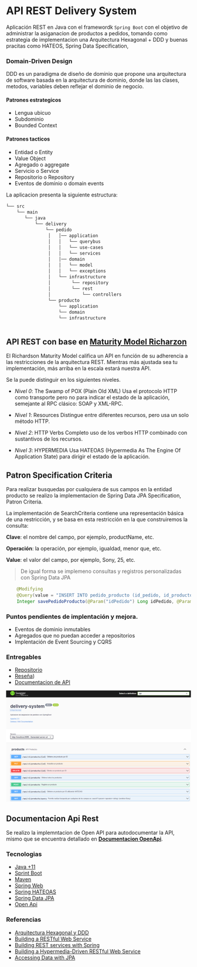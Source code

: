 # API REST Delivery System

Aplicación REST en Java con el framewordk `Spring Boot` con el objetivo de administrar la asiganacion de productos a pedidos, tomando como estrategia de implementacion una Arquitectura Hexagonal + DDD y buenas pracitas como HATEOS, Spring Data Specification, 

### Domain-Driven Design
DDD es un paradigma de diseño de dominio que propone una arquitectura de software basada en la arquitectura de dominio, donde las las clases, metodos, variables deben reflejar el dominio de negocio.

#### Patrones estrategicos
* Lengua ubicuo
* Subdominio
* Bounded Context

#### Patrones tacticos
* Entidad o Entity
* Value Object
* Agregado o aggregate
* Servicio o Service
* Repositorio o Repository
* Eventos de dominio o domain events

La aplicacion presenta la siguiente estructura:

```
└── src
    └── main
       └── java
           └── delivery
               └── pedido
                │   │── application  
                │   │   └── querybus
                │   │   └── use-cases
                │   │   └── services
                │   │── domain
                │   │   └── model
                │   │   └── exceptions
                │   └── infrastructure
                │        └── repository
                │        └── rest
                │            └── controllers
                └── producto
                    └── application
                    └── domain
                    └── infrastructure           
                       
```                 

## API REST con base en [Maturity Model Richarzon](https://martinfowler.com/articles/richardsonMaturityModel.html)
El Richardson Maturity Model califica un API en función de su adherencia a las restricciones de la arquitectura REST. Mientras más ajustada sea tu implementación, más arriba en la escala estará nuestra API. 

Se la puede distinguir en los siguientes niveles.

* *Nivel 0*: The Swamp of POX (Plain Old XML)
Usa el protocolo HTTP como transporte pero no para indicar el estado de la aplicación, semejante al RPC clásico: SOAP y XML-RPC.

* *Nivel 1*: Resources
Distingue entre diferentes recursos, pero usa un solo método HTTP.

* *Nivel 2*: HTTP Verbs
Completo uso de los verbos HTTP combinado con sustantivos de los recursos.

* *Nivel 3*: HYPERMEDIA
Usa HATEOAS (Hypermedia As The Engine Of Application State) para dirigir el estado de la aplicación.

## Patron Specification Criteria

Para realizar busquedas por cualquiera de sus campos en la entidad producto se realizo la implementacion de Spring Data JPA Specification, Patron Criteria.

La implementación de SearchCriteria contiene una representación básica de una restricción, y se basa en esta restricción en la que construiremos la consulta:

**Clave**: el nombre del campo, por ejemplo, productName, etc.

**Operación**: la operación, por ejemplo, igualdad, menor que, etc.

**Value**: el valor del campo, por ejemplo, Sony, 25, etc.

> De igual forma se implemeno consultas y registros personalizadas con Spring Data JPA

```java
    @Modifying
    @Query(value = "INSERT INTO pedido_producto (id_pedido, id_producto) values (:idPedido, :idProducto)", nativeQuery = true)
    Integer savePedidoProducto(@Param("idPedido") Long idPedido, @Param("idProducto") Long idProducto);
```


### Puntos pendientes de implentación y mejora.
* Eventos de dominio inmutables
* Agregados que no puedan acceder a repositorios
* Implentación de Event Sourcing y CQRS


### Entregables

* [Repositorio](https://github.com/IsaiasMorochi/delivery-system.git/)
* [Reseña](https://github.com/IsaiasMorochi/delivery-system/blob/main/README.md))
* [Documentacion de API](doc/endpoints/delivery-system-openapi.json)

![OpenApi](https://github.com/IsaiasMorochi/delivery-system/blob/main/doc/images/DocOpenApi.png)


## Documentacion Api Rest
Se realizo la implemntacion de Open API para autodocumentar la API, mismo que se encuentra 
detallado en **[Documentacion OpenApi](doc/endpoints/delivery-system-openapi.json)**.

### Tecnologias

* [Java +11](https://www.oracle.com/java/technologies/javase/jdk11-archive-downloads.html)
* [Sprint Boot](https://spring.io/projects/spring-boot)
* [Maven](https://docs.spring.io/spring-boot/docs/2.6.5/maven-plugin/reference/html/)
* [Spring Web](https://docs.spring.io/spring-boot/docs/2.6.5/reference/htmlsingle/#boot-features-developing-web-applications)
* [Spring HATEOAS](https://docs.spring.io/spring-boot/docs/2.6.5/reference/htmlsingle/#boot-features-spring-hateoas)
* [Spring Data JPA](https://docs.spring.io/spring-boot/docs/2.6.5/reference/htmlsingle/#boot-features-jpa-and-spring-data)
* [Open Api](https://swagger.io/specification/)

### Referencias

* [Arquitectura Hexagonal y DDD](https://codely.tv/blog/screencasts/arquitectura-hexagonal-ddd/)
* [Building a RESTful Web Service](https://spring.io/guides/gs/rest-service/)
* [Building REST services with Spring](https://spring.io/guides/tutorials/bookmarks/)
* [Building a Hypermedia-Driven RESTful Web Service](https://spring.io/guides/gs/rest-hateoas/)
* [Accessing Data with JPA](https://spring.io/guides/gs/accessing-data-jpa/)
 
